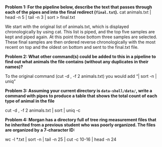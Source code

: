 

__Problem 1: For the pipeline below, describe the text that passes through each of the pipes and into the final redirect (`final.txt`).__      cat animals.txt | head -n 5 | tail -n 3 | sort > final.txt

We start with the original list of animals.txt, which is displayed chronologically by using cat. This list is piped, and the top five samples are kept and piped again. At this point those bottom three samples are selected. These final samples are then ordered reverse chronologically with the most recent on top and the oldest on bottom and sent to the final.txt file.

__Problem 2: What other command(s) could be added to this in a pipeline to find out what animals the file contains (without any duplicates in their names)?__

To the original command (cut -d , -f 2 animals.txt) you would add “| sort -n | uniq”
 
__Problem 3: Assuming your current directory is `data-shell/data/`, write a command with pipes to produce a table that shows the total count of each type of animal in the file__

cut -d , -f 2 animals.txt | sort | uniq -c

__Problem 4: Morgan has a directory full of tree ring measurement files that he inherited from a previous student who was poorly organized. The files are organized by a 7-character ID:__

wc -l *.txt | sort -n | tail -n 25 | cut -c 10-16 | head -n 24
